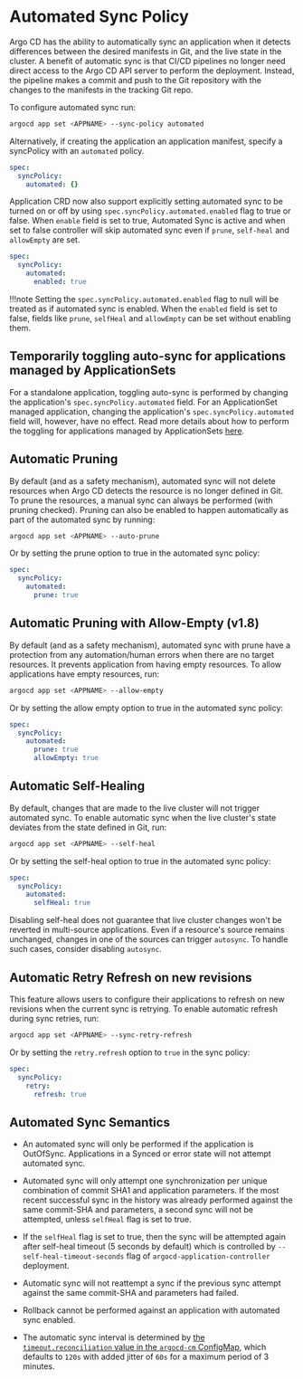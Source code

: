 # Automated Sync Policy

Argo CD has the ability to automatically sync an application when it detects differences between
the desired manifests in Git, and the live state in the cluster. A benefit of automatic sync is that
CI/CD pipelines no longer need direct access to the Argo CD API server to perform the deployment.
Instead, the pipeline makes a commit and push to the Git repository with the changes to the
manifests in the tracking Git repo.

To configure automated sync run:
```bash
argocd app set <APPNAME> --sync-policy automated
```

Alternatively, if creating the application an application manifest, specify a syncPolicy with an
`automated` policy.
```yaml
spec:
  syncPolicy:
    automated: {}
```
Application CRD now also support explicitly setting automated sync to be turned on or off by using `spec.syncPolicy.automated.enabled` flag to true or false. When `enable` field is set to true, Automated Sync is active and when set to false controller will skip automated sync even if `prune`, `self-heal` and `allowEmpty` are set.
```yaml
spec:
  syncPolicy:
    automated:
      enabled: true
```

!!!note 
    Setting the `spec.syncPolicy.automated.enabled` flag to null will be treated as if automated sync is enabled. When the `enabled` field is set to false, fields like `prune`, `selfHeal` and `allowEmpty` can be set without enabling them.

## Temporarily toggling auto-sync for applications managed by ApplicationSets

For a standalone application, toggling auto-sync is performed by changing the application's `spec.syncPolicy.automated` field. For an ApplicationSet managed application, changing the application's `spec.syncPolicy.automated` field will, however, have no effect.
Read more details about how to perform the toggling for applications managed by ApplicationSets [here](../operator-manual/applicationset/Controlling-Resource-Modification.md).


## Automatic Pruning

By default (and as a safety mechanism), automated sync will not delete resources when Argo CD detects
the resource is no longer defined in Git. To prune the resources, a manual sync can always be
performed (with pruning checked). Pruning can also be enabled to happen automatically as part of the
automated sync by running:

```bash
argocd app set <APPNAME> --auto-prune
```

Or by setting the prune option to true in the automated sync policy:

```yaml
spec:
  syncPolicy:
    automated:
      prune: true
```

## Automatic Pruning with Allow-Empty (v1.8)

By default (and as a safety mechanism), automated sync with prune have a protection from any automation/human errors 
when there are no target resources. It prevents application from having empty resources. To allow applications have empty resources, run:

```bash
argocd app set <APPNAME> --allow-empty
```

Or by setting the allow empty option to true in the automated sync policy:

```yaml
spec:
  syncPolicy:
    automated:
      prune: true
      allowEmpty: true
```

## Automatic Self-Healing
By default, changes that are made to the live cluster will not trigger automated sync. To enable automatic sync 
when the live cluster's state deviates from the state defined in Git, run:

```bash
argocd app set <APPNAME> --self-heal
```

Or by setting the self-heal option to true in the automated sync policy:

```yaml
spec:
  syncPolicy:
    automated:
      selfHeal: true
```

Disabling self-heal does not guarantee that live cluster changes won't be reverted in multi-source applications. Even if a resource's source remains unchanged, changes in one of the sources can trigger `autosync`. To handle such cases, consider disabling `autosync`.

## Automatic Retry Refresh on new revisions

This feature allows users to configure their applications to refresh on new revisions when the current sync is retrying. To enable automatic refresh during sync retries, run:

```bash
argocd app set <APPNAME> --sync-retry-refresh
```

Or by setting the `retry.refresh` option to `true` in the sync policy:

```yaml
spec:
  syncPolicy:
    retry:
      refresh: true
```

## Automated Sync Semantics

* An automated sync will only be performed if the application is OutOfSync. Applications in a
  Synced or error state will not attempt automated sync.
* Automated sync will only attempt one synchronization per unique combination of commit SHA1 and
  application parameters. If the most recent successful sync in the history was already performed
  against the same commit-SHA and parameters, a second sync will not be attempted, unless `selfHeal` flag is set to true.
* If the `selfHeal` flag is set to true, then the sync will be attempted again after self-heal timeout (5 seconds by default)
which is controlled by `--self-heal-timeout-seconds` flag of `argocd-application-controller` deployment.
* Automatic sync will not reattempt a sync if the previous sync attempt against the same commit-SHA
  and parameters had failed.

* Rollback cannot be performed against an application with automated sync enabled.
* The automatic sync interval is determined by [the `timeout.reconciliation` value in the `argocd-cm` ConfigMap](../faq.md#how-often-does-argo-cd-check-for-changes-to-my-git-or-helm-repository), which defaults to `120s` with added jitter of `60s` for a maximum period of 3 minutes.

